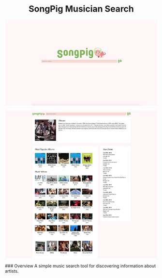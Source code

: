 <span align="center">

# SongPig Musician Search

![SongPig Screenshot 1](./screen1.jpg)

![SongPig Screenshot 2](./screen2.jpg)

</span>
### Overview
A simple music search tool for discovering information about artists.
